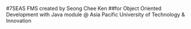 #7SEAS FMS created by Seong Chee Ken 
##for Object Oriented Development with Java module @ Asia Pacific University of Technology & Innovation
